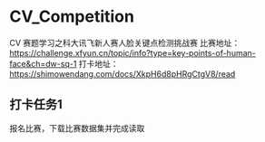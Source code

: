 # CV_Competition
CV 赛题学习之科大讯飞新人赛人脸关键点检测挑战赛 比赛地址：https://challenge.xfyun.cn/topic/info?type=key-points-of-human-face&ch=dw-sq-1
打卡地址：https://shimowendang.com/docs/XkpH6d8pHRgCtgV8/read
## 打卡任务1
报名比赛，下载比赛数据集并完成读取
